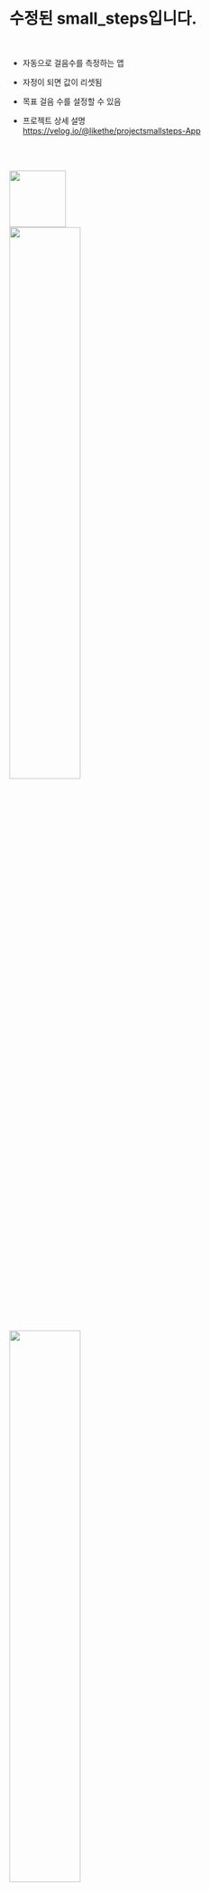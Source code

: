 # 수정된 small_steps입니다.
</br>

*  자동으로 걸음수를 측정하는 앱</br>
*  자정이 되면 값이 리셋됨</br>
*  목표 걸음 수를 설정할 수 있음</br>

* 프로젝트 상세 설명 </br>
https://velog.io/@likethe/projectsmallsteps-App
</br>
</br>

<image src="https://github.com/hyewoon/Small_Steps/assets/113662682/78dabacb-63d0-424c-9dca-fdc8e7ca72ca" heigth="100" width="100"></br>
<image src="https://github.com/hyewoon/Small_Steps/assets/113662682/53448313-db2a-40ed-ab78-839bbdec1b8d" heigth="50%" width="50%"></br>
<image src="https://github.com/hyewoon/Small_Steps/assets/113662682/fb2a1fa9-2289-4690-9bef-5e464cd8c841" heigth="50%" width="50%"></br>








